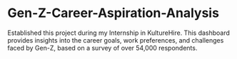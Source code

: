 # Gen-Z-Career-Aspiration-Analysis
Established this project during my Internship in KultureHire. This dashboard provides insights into the career goals, work preferences, and challenges faced by Gen-Z, based on a survey of over 54,000 respondents.
